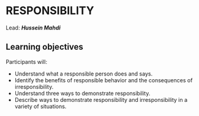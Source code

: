 # RESPONSIBILITY

Lead: ***Hussein Mahdi***

## Learning objectives
Participants will:

* Understand what a responsible person does and says.
* Identify the benefits of responsible behavior and the consequences of irresponsibility.
* Understand three ways to demonstrate responsibility.
* Describe ways to demonstrate responsibility and irresponsibility in a variety of situations.
